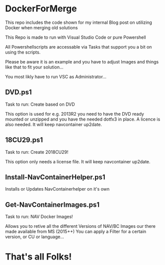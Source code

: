# DockerForMerge
This repo includes the code shown for my internal Blog post on utilizing Docker when merging old solutions

This Repo is made to run with Visual Studio Code or pure Powershell

All Powershellscripts are accessable via Tasks that support you a bit on using the scripts.

Please be aware it is an example and you have to adjust Images and things like that to fit your solution...

You most likly have to run VSC as Administrator...

## DVD.ps1
Task to run: Create based on DVD

This option is used for e.g. 2013R2 you need to have the DVD ready mounted or unzipped and you have the needed dotfx3 in place. A licence is also needed.
It will keep navcontainer up2date.

## 18CU29.ps1
Task to run: Create 2018CU29!

This option only needs a license file. 
It will keep navcontainer up2date.

## Install-NavContainerHelper.ps1
Installs or Updates NavContainerhelper on it's own

## Get-NavContainerImages.ps1
Task to run: NAV Docker Images!

Allows you to retive all the different Versions of NAV/BC Images our there made available from MS (2015++)
You can apply a Filter for a certain version, or CU or language...


# That's all Folks! 